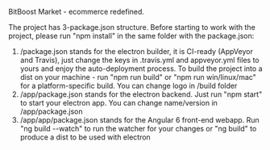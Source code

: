 BitBoost Market - ecommerce redefined.

The project has 3-package.json structure. Before starting to work with the project, please run "npm install" in the same folder with the package.json:
1) /package.json stands for the electron builder, it is CI-ready (AppVeyor and Travis), just change the keys in .travis.yml and appveyor.yml files to yours and enjoy the auto-deployment process. To build the project into a dist on your machine - run "npm run build" or "npm run win/linux/mac" for a platform-specific build. You can change logo in /build folder
2) /app/package.json stands for the electron backend. Just run "npm start" to start your electron app. You can change name/version in /app/package.json
3) /app/app/package.json stands for the Angular 6 front-end webapp. Run "ng build --watch" to run the watcher for your changes or "ng build" to produce a dist to be used with electron
